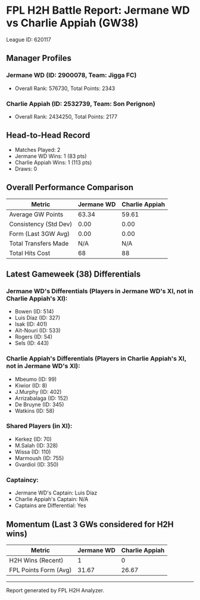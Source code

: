 # FPL H2H Battle Report: Jermane WD vs Charlie Appiah (GW38)

League ID: 620117

## Manager Profiles
### Jermane WD (ID: 2900078, Team: Jigga FC)
- Overall Rank: 576730, Total Points: 2343
### Charlie Appiah (ID: 2532739, Team: Son Perignon)
- Overall Rank: 2434250, Total Points: 2177

## Head-to-Head Record
- Matches Played: 2
- Jermane WD Wins: 1 (83 pts)
- Charlie Appiah Wins: 1 (113 pts)
- Draws: 0

## Overall Performance Comparison
| Metric                  | Jermane WD           | Charlie Appiah       |
|-------------------------|-----------------------|-----------------------|
| Average GW Points       | 63.34                | 59.61                |
| Consistency (Std Dev)   | 0.00                 | 0.00                 |
| Form (Last 3GW Avg)     | 0.00                 | 0.00                 |
| Total Transfers Made    | N/A                  | N/A                  |
| Total Hits Cost         | 68                   | 88                   |

## Latest Gameweek (38) Differentials
### Jermane WD's Differentials (Players in Jermane WD's XI, not in Charlie Appiah's XI):
- Bowen (ID: 514)
- Luis Díaz (ID: 327)
- Isak (ID: 401)
- Aït-Nouri (ID: 533)
- Rogers (ID: 54)
- Sels (ID: 443)

### Charlie Appiah's Differentials (Players in Charlie Appiah's XI, not in Jermane WD's XI):
- Mbeumo (ID: 99)
- Kiwior (ID: 8)
- J.Murphy (ID: 402)
- Arrizabalaga (ID: 152)
- De Bruyne (ID: 345)
- Watkins (ID: 58)

### Shared Players (in XI):
- Kerkez (ID: 70)
- M.Salah (ID: 328)
- Wissa (ID: 110)
- Marmoush (ID: 755)
- Gvardiol (ID: 350)

### Captaincy:
- Jermane WD's Captain: Luis Díaz
- Charlie Appiah's Captain: N/A
- Captains are Differential: Yes

## Momentum (Last 3 GWs considered for H2H wins)
| Metric                  | Jermane WD           | Charlie Appiah       |
|-------------------------|-----------------------|-----------------------|
| H2H Wins (Recent)       | 1                    | 0                    |
| FPL Points Form (Avg)   | 31.67                | 26.67                |

---
Report generated by FPL H2H Analyzer.